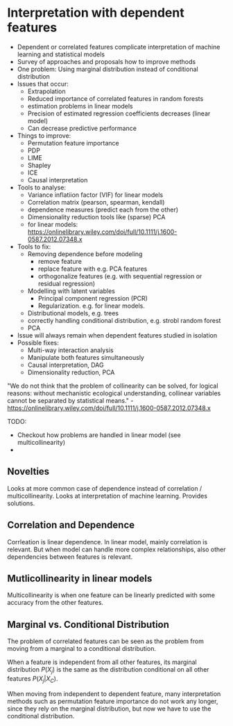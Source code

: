# Interpretation with dependent features


- Dependent or correlated features complicate interpretation of machine learning and statistical models
- Survey of approaches and proposals how to improve methods
- One problem: Using marginal distribution instead of conditional distribution
- Issues that occur:
  - Extrapolation
  - Reduced importance of correlated features in random forests
  - estimation problems in linear models
  - Precision of estimated regression coefficients decreases (linear model)
  - Can decrease predictive performance
- Things to improve: 
  - Permutation feature importance
  - PDP
  - LIME
  - Shapley
  - ICE
  - Causal interpretation
- Tools to analyse:
  - Variance inflatiion factor (VIF) for linear models
  - Correlation matrix (pearson, spearman, kendall)
  - dependence measures (predict each from the other)
  - Dimensionality reduction tools like (sparse) PCA
  - for linear models: https://onlinelibrary.wiley.com/doi/full/10.1111/j.1600-0587.2012.07348.x
- Tools to fix:
  - Removing dependence before modeling
    - remove feature
    - replace feature with e.g. PCA features
    - orthogonalize features (e.g. with sequential regression or residual regression)
  - Modelling with latent variables
    - Principal component regression (PCR)
    - Regularization. e.g. for linear models.
  - Distributional models, e.g. trees
  - correctly handling conditional distribution, e.g. strobl random  forest
  - PCA 
- Issue will always remain when dependent features studied in isolation
- Possible fixes:
  - Multi-way interaction analysis
  - Manipulate both features simultaneously
  - Causal interpretation, DAG
  - Dimensionality reduction, PCA

"We do not think that the problem of collinearity can be solved, for logical reasons: without mechanistic ecological understanding, collinear variables cannot be separated by statistical means." - https://onlinelibrary.wiley.com/doi/full/10.1111/j.1600-0587.2012.07348.x

TODO:

- Checkout how problems are handled in linear model (see multicollinearity)
- 

## Novelties

Looks at more common case of dependence instead of correlation / multicollinearity.
Looks at interpretation of machine learning.
Provides solutions.

## Correlation and Dependence

Corrleation is linear dependence.
In linear model, mainly correlation is relevant.
But when model can handle more complex relationships, also other dependencies between features is relevant.

## Mutlicollinearity in linear models

Multicollinearity is when one feature can be linearly predicted with some accuracy from the other features.

## Marginal vs. Conditional Distribution

The problem of correlated features can be seen as the problem from moving from a marginal to a conditional distribution.

When a feature is independent from all other features, its marginal distribution $P(X_j)$ is the same as the distribution conditional on all other features $P(X_j|X_C)$.

When moving from independent to dependent feature, many interpretation methods such as permutation feature importance do not work any longer, since they rely on the marginal distribution, but now we have to use the conditional distribution.




